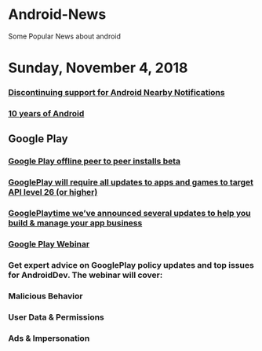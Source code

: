 # Android-News
Some Popular News about android

# Sunday, November 4, 2018

### [Discontinuing support for Android Nearby Notifications](https://android-developers.googleblog.com/2018/10/discontinuing-support-for-android.html?linkId=58716224)

### [10 years of Android](https://twitter.com/AndroidDev/status/1055925572256350208)

## Google Play
### [Google Play offline peer to peer installs beta](https://android-developers.googleblog.com/2018/10/offline-p2p-installs-beta.html)
### [GooglePlay will require all updates to apps and games to target API level 26 (or higher)](https://twitter.com/GooglePlayDev/status/1050796743640735746)
### [GooglePlaytime we’ve announced several updates to help you build & manage your app business](https://twitter.com/GooglePlayDev/status/1052968301608017920)
  
### [Google Play Webinar](https://twitter.com/GooglePlayDev/status/1058410916105146373)
### Get expert advice on GooglePlay policy updates and top issues for AndroidDev. The webinar will cover:  
  ### Malicious Behavior
  ### User Data & Permissions
  ### Ads & Impersonation
  

  

